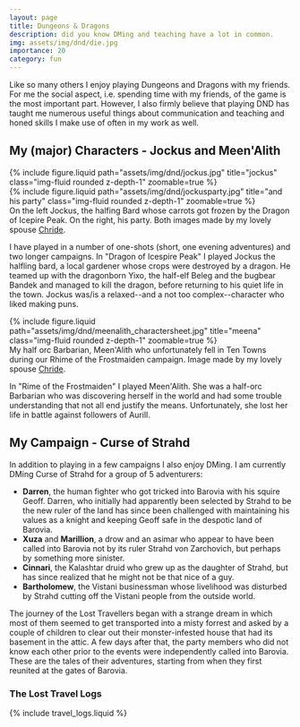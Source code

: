 ```yaml
---
layout: page
title: Dungeons & Dragons
description: did you know DMing and teaching have a lot in common.
img: assets/img/dnd/die.jpg
importance: 20
category: fun
---
```


Like so many others I enjoy playing Dungeons and Dragons with my friends. For me the social aspect, i.e. spending time with my friends, of the game is the most important part. However, I also firmly believe that playing DND has taught me numerous useful things about communication
and teaching and honed skills I make use of often in my work as well.

## My (major) Characters - Jockus and Meen'Alith

<div class="row justify-content-sm-center">
    <div class="col-sm-4 mt-3 mt-md-0">
        {% include figure.liquid path="assets/img/dnd/jockus.jpg" title="jockus" class="img-fluid rounded z-depth-1" zoomable=true %}
    </div>
    <div class="col-sm-8 mt-3 mt-md-0">
        {% include figure.liquid path="assets/img/dnd/jockusparty.jpg" title="and his party" class="img-fluid rounded z-depth-1" zoomable=true  %}
    </div>
</div>
<div class="caption">
    On the left Jockus, the halfing Bard whose carrots got frozen by the Dragon of Icepire Peak. On the right, his party. 
    Both images made by my lovely spouse  <a href ="https://www.instagram.com/classheikki/?hl=en">Chride</a>. 
</div>

I have played in a number of one-shots (short, one evening adventures) and two longer campaigns. In "Dragon of Icespire Peak" I played Jockus the halfling bard, a local gardener whose crops were destroyed by a dragon. He teamed up with the dragonborn Yixo, the half-elf Beleg and the bugbear Bandek and managed to kill the dragon, before returning to his quiet life in the town. Jockus was/is a relaxed--and a not too complex--character who liked making puns.

<div class="row justify-content-sm-center">
    <div class="col-sm-8 mt-3 mt-md-0">
        {% include figure.liquid path="assets/img/dnd/meenalith_charactersheet.jpg" title="meena" class="img-fluid rounded z-depth-1" zoomable=true %}
    </div>
</div>
<div class="caption">
    My half orc Barbarian, Meen'Alith who unfortunately fell in Ten Towns during our Rhime of the Frostmaiden campaign. Image made by my lovely spouse <a href ="https://www.instagram.com/classheikki/?hl=en">Chride</a>. 
</div>

In "Rime of the Frostmaiden" I played Meen'Alith. She was a half-orc Barbarian who was discovering herself in the world and had some trouble
understanding that not all end justify the means. Unfortunately, she lost her life in battle against followers of Aurill.

## My Campaign - Curse of Strahd

In addition to playing in a few campaigns I also enjoy DMing. I am currently DMing Curse of Strahd for a group of 5 adventurers:

- **Darren**, the human fighter who got tricked into Barovia with his squire Geoff. Darren, who initially had apparently been selected by Strahd to be the new ruler of the land has since been challenged with maintaining his values as a knight and keeping Geoff safe in the despotic land of Barovia.
- **Xuza** and **Marillion**, a drow and an asimar who appear to have been called into Barovia not by its ruler Strahd von Zarchovich, but perhaps by something more sinister.
- **Cinnari**, the Kalashtar druid who grew up as the daughter of Strahd, but has since realized that he might not be that nice of a guy.
- **Bartholomew**, the Vistani businessman whose livelihood was disturbed by Strahd cutting off the Vistani people from the outside world.

The journey of the Lost Travellers began with a strange dream in which most of them seemed to get transported into a misty forrest and asked by a couple
of children to clear out their monster-infested house that had its basement in the attic. A few days after that, the party members who did not know each other prior to the events
were independently called into Barovia. These are the tales of their adventures, starting from when they first reunited at the gates of Barovia.

### The Lost Travel Logs

{% include travel_logs.liquid %}
